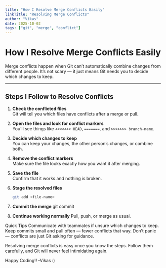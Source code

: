 ```yaml
---
title: "How I Resolve Merge Conflicts Easily"
linkTitle: "Resolving Merge Conflicts"
author: "Vikas"
date: 2025-10-02
tags: ["git", "merge", "conflict"]
---
```


# How I Resolve Merge Conflicts Easily

Merge conflicts happen when Git can’t automatically combine changes from different people. It’s not scary — it just means Git needs you to decide which changes to keep.

---

## Steps I Follow to Resolve Conflicts

1. **Check the conflicted files**  
   Git will tell you which files have conflicts after a merge or pull.

2. **Open the files and look for conflict markers**  
   You’ll see things like `<<<<<<< HEAD`, `=======`, and `>>>>>>> branch-name`.

3. **Decide which changes to keep**  
   You can keep your changes, the other person’s changes, or combine both.

4. **Remove the conflict markers**  
   Make sure the file looks exactly how you want it after merging.

5. **Save the file**  
   Confirm that it works and nothing is broken.

6. **Stage the resolved files**  
   ```bash
   git add <file-name>

7. **Commit the merge**
git commit

8. **Continue working normally**
Pull, push, or merge as usual.

Quick Tips
Communicate with teammates if unsure which changes to keep.
Keep commits small and pull often — fewer conflicts that way.
Don’t panic — conflicts are just Git asking for guidance.

Resolving merge conflicts is easy once you know the steps. Follow them carefully, and Git will never feel intimidating again.

Happy Coding!!
-Vikas :)